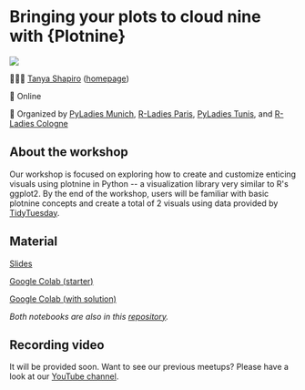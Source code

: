 # Bringing your plots to cloud nine with {Plotnine}

![](https://www.meetup.com/_next/image/?url=https%3A%2F%2Fsecure-content.meetupstatic.com%2Fimages%2Fclassic-events%2F506743465%2F676x380.webp&w=3840&q=75)

👩🏻‍💻 [Tanya Shapiro](https://twitter.com/tanya_shapiro) ([homepage](https://www.tanyashapiro.com))

📍 Online

👥 Organized by [PyLadies Munich](https://twitter.com/pyladiesmunich), [R-Ladies Paris](https://twitter.com/RLadiesParis), [PyLadies Tunis](https://twitter.com/pyladiestunis), and [R-Ladies Cologne](https://twitter.com/rladies_cologne)

## About the workshop

Our workshop is focused on exploring how to create and customize enticing visuals using plotnine in Python  -- a visualization library very similar to R's ggplot2. By the end of the workshop, users will be familiar with basic plotnine concepts and create a total of 2 visuals using data provided by [TidyTuesday]().

## Material

[Slides](https://github.com/rladiescologne/plotnine/blob/main/plotnine-workshop.pdf[)

[Google Colab (starter)](https://colab.research.google.com/drive/1UpbwnlH9eKb7fP_OjD-jQER119tSTyZO?usp=sharing#sandboxMode=true&forceEdit=true)

[Google Colab (with solution)](https://colab.research.google.com/drive/1TeR6le1jzfazkKTuOgF9rDpK-U9lVFDP?usp=sharing#sandboxMode=true&forceEdit=true)

*Both notebooks are also in this [repository](https://github.com/rladiescologne/plotnine/tree/main/code).*

## Recording video

It will be provided soon. Want to see our previous meetups? Please have a look at our [YouTube channel](https://www.youtube.com/channel/UCWTFKtW_ReLP9zmMTYjRqug/videos).



